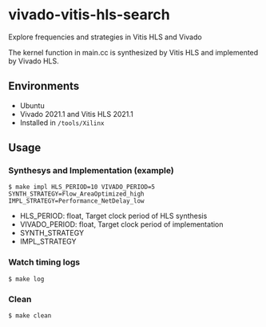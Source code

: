# vivado-vitis-hls-search
Explore frequencies and strategies in Vitis HLS and Vivado

The kernel function in main.cc is synthesized by Vitis HLS and implemented by Vivado HLS.

## Environments

- Ubuntu
- Vivado 2021.1 and Vitis HLS 2021.1
- Installed in `/tools/Xilinx`

## Usage

### Synthesys and Implementation (example)
```
$ make impl HLS_PERIOD=10 VIVADO_PERIOD=5 SYNTH_STRATEGY=Flow_AreaOptimized_high IMPL_STRATEGY=Performance_NetDelay_low
```
- HLS_PERIOD: float, Target clock period of HLS synthesis
- VIVADO_PERIOD: float, Target clock period of implementation
- SYNTH_STRATEGY
- IMPL_STRATEGY

### Watch timing logs
```
$ make log
```

### Clean
```
$ make clean
```
